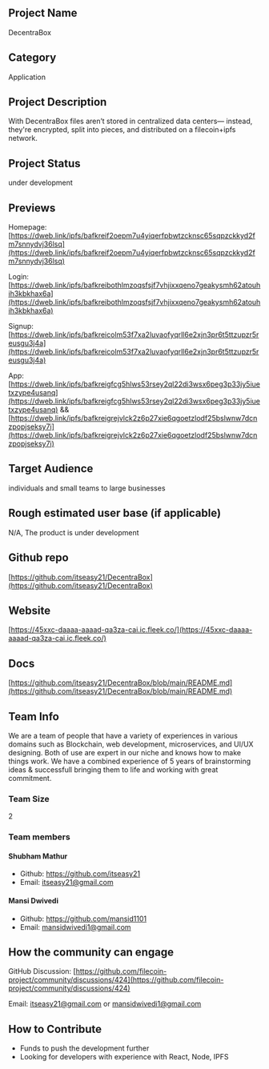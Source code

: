 ## Project Name 
DecentraBox

## Category 
Application

## Project Description
With DecentraBox files aren’t stored in centralized data centers— instead, they're encrypted, split into pieces, and distributed on a filecoin+ipfs network.

## Project Status
under development

## Previews
Homepage: [https://dweb.link/ipfs/bafkreif2oepm7u4yiqerfpbwtzcknsc65sqpzckkyd2fm7snnydvj36lsq](https://dweb.link/ipfs/bafkreif2oepm7u4yiqerfpbwtzcknsc65sqpzckkyd2fm7snnydvj36lsq)

Login: [https://dweb.link/ipfs/bafkreibothlmzoqsfsjf7vhjixxqeno7geakysmh62atouhih3kbkhax6a](https://dweb.link/ipfs/bafkreibothlmzoqsfsjf7vhjixxqeno7geakysmh62atouhih3kbkhax6a)

Signup: [https://dweb.link/ipfs/bafkreicolm53f7xa2luvaofyqrll6e2xjn3pr6t5ttzupzr5reusgu3j4a](https://dweb.link/ipfs/bafkreicolm53f7xa2luvaofyqrll6e2xjn3pr6t5ttzupzr5reusgu3j4a)

App: [https://dweb.link/ipfs/bafkreigfcg5hlws53rsey2ql22di3wsx6peg3p33jy5iuetxzype4usanq](https://dweb.link/ipfs/bafkreigfcg5hlws53rsey2ql22di3wsx6peg3p33jy5iuetxzype4usanq)  &&  [https://dweb.link/ipfs/bafkreigrejvlck2z6p27xie6qgoetzlodf25bslwnw7dcnzpopjseksy7i](https://dweb.link/ipfs/bafkreigrejvlck2z6p27xie6qgoetzlodf25bslwnw7dcnzpopjseksy7i)


## Target Audience
individuals and small teams to large businesses

## Rough estimated user base (if applicable)
N/A, The product is under development

## Github repo
[https://github.com/itseasy21/DecentraBox](https://github.com/itseasy21/DecentraBox)

## Website
[https://45xxc-daaaa-aaaad-qa3za-cai.ic.fleek.co/](https://45xxc-daaaa-aaaad-qa3za-cai.ic.fleek.co/)

## Docs
[https://github.com/itseasy21/DecentraBox/blob/main/README.md](https://github.com/itseasy21/DecentraBox/blob/main/README.md)

## Team Info
We are a team of people that have a variety of experiences in various domains such as Blockchain, web development, microservices, and UI/UX designing. 
Both of use are expert in our niche and knows how to make things work. We have a combined experience of 5 years of brainstorming ideas & successfull bringing them to life and working with great commitment.

### Team Size  
2

### Team members  
#### Shubham Mathur
- Github: https://github.com/itseasy21
- Email: itseasy21@gmail.com
#### Mansi Dwivedi
- Github: https://github.com/mansid1101
- Email: mansidwivedi1@gmail.com 

## How the community can engage
GitHub Discussion: [https://github.com/filecoin-project/community/discussions/424](https://github.com/filecoin-project/community/discussions/424)

Email: itseasy21@gmail.com or mansidwivedi1@gmail.com  

## How to Contribute
- Funds to push the development further
- Looking for developers with experience with React, Node, IPFS
